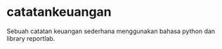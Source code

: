# catatankeuangan
Sebuah catatan keuangan sederhana menggunakan bahasa python dan library reportlab.
